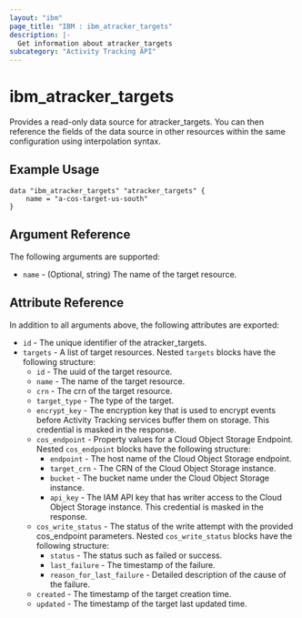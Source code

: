 ```yaml
---
layout: "ibm"
page_title: "IBM : ibm_atracker_targets"
description: |-
  Get information about atracker_targets
subcategory: "Activity Tracking API"
---
```


# ibm_atracker_targets

Provides a read-only data source for atracker_targets. You can then reference the fields of the data source in other resources within the same configuration using interpolation syntax.

## Example Usage

```hcl
data "ibm_atracker_targets" "atracker_targets" {
	name = "a-cos-target-us-south"
}
```

## Argument Reference

The following arguments are supported:

* `name` - (Optional, string) The name of the target resource.

## Attribute Reference

In addition to all arguments above, the following attributes are exported:

* `id` - The unique identifier of the atracker_targets.
* `targets` - A list of target resources. Nested `targets` blocks have the following structure:
	* `id` - The uuid of the target resource.
	* `name` - The name of the target resource.
	* `crn` - The crn of the target resource.
	* `target_type` - The type of the target.
	* `encrypt_key` - The encryption key that is used to encrypt events before Activity Tracking services buffer them on storage. This credential is masked in the response.
	* `cos_endpoint` - Property values for a Cloud Object Storage Endpoint. Nested `cos_endpoint` blocks have the following structure:
		* `endpoint` - The host name of the Cloud Object Storage endpoint.
		* `target_crn` - The CRN of the Cloud Object Storage instance.
		* `bucket` - The bucket name under the Cloud Object Storage instance.
		* `api_key` - The IAM API key that has writer access to the Cloud Object Storage instance. This credential is masked in the response.
	* `cos_write_status` - The status of the write attempt with the provided cos_endpoint parameters. Nested `cos_write_status` blocks have the following structure:
		* `status` - The status such as failed or success.
		* `last_failure` - The timestamp of the failure.
		* `reason_for_last_failure` - Detailed description of the cause of the failure.
	* `created` - The timestamp of the target creation time.
	* `updated` - The timestamp of the target last updated time.

